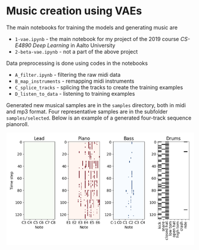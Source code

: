 # Music creation using VAEs
The main notebooks for training the models and generating music are
* `1-vae.ipynb` - the main notebook for my project of the 2019 course *CS-E4890 Deep Learning* in Aalto University
* `2-beta-vae.ipynb` - not a part of the above project

Data preprocessing is done using codes in the notebooks
* `A_filter.ipynb` - filtering the raw midi data
* `B_map_instruments` - remapping midi instruments
* `C_splice_tracks` - splicing the tracks to create the training examples
* `D_listen_to_data` - listening to training examples

Generated new musical samples are in the `samples` directory, both in midi and mp3 format. Four representative samples are in the subfolder `samples/selected`. Below is an example of a generated four-track sequence pianoroll. 

![example](samples/lin16/img/random_010.png)
